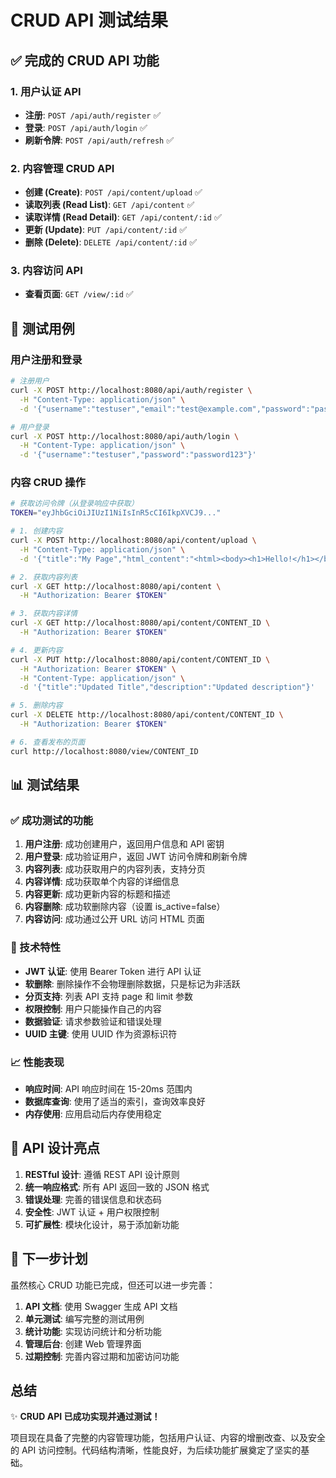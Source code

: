 # CRUD API 测试结果

## ✅ 完成的 CRUD API 功能

### 1. 用户认证 API
- **注册**: `POST /api/auth/register` ✅
- **登录**: `POST /api/auth/login` ✅  
- **刷新令牌**: `POST /api/auth/refresh` ✅

### 2. 内容管理 CRUD API
- **创建 (Create)**: `POST /api/content/upload` ✅
- **读取列表 (Read List)**: `GET /api/content` ✅
- **读取详情 (Read Detail)**: `GET /api/content/:id` ✅
- **更新 (Update)**: `PUT /api/content/:id` ✅
- **删除 (Delete)**: `DELETE /api/content/:id` ✅

### 3. 内容访问 API
- **查看页面**: `GET /view/:id` ✅

## 🧪 测试用例

### 用户注册和登录
```bash
# 注册用户
curl -X POST http://localhost:8080/api/auth/register \
  -H "Content-Type: application/json" \
  -d '{"username":"testuser","email":"test@example.com","password":"password123"}'

# 用户登录
curl -X POST http://localhost:8080/api/auth/login \
  -H "Content-Type: application/json" \
  -d '{"username":"testuser","password":"password123"}'
```

### 内容 CRUD 操作
```bash
# 获取访问令牌（从登录响应中获取）
TOKEN="eyJhbGciOiJIUzI1NiIsInR5cCI6IkpXVCJ9..."

# 1. 创建内容
curl -X POST http://localhost:8080/api/content/upload \
  -H "Content-Type: application/json" \
  -d '{"title":"My Page","html_content":"<html><body><h1>Hello!</h1></body></html>"}'

# 2. 获取内容列表
curl -X GET http://localhost:8080/api/content \
  -H "Authorization: Bearer $TOKEN"

# 3. 获取内容详情
curl -X GET http://localhost:8080/api/content/CONTENT_ID \
  -H "Authorization: Bearer $TOKEN"

# 4. 更新内容
curl -X PUT http://localhost:8080/api/content/CONTENT_ID \
  -H "Authorization: Bearer $TOKEN" \
  -H "Content-Type: application/json" \
  -d '{"title":"Updated Title","description":"Updated description"}'

# 5. 删除内容
curl -X DELETE http://localhost:8080/api/content/CONTENT_ID \
  -H "Authorization: Bearer $TOKEN"

# 6. 查看发布的页面
curl http://localhost:8080/view/CONTENT_ID
```

## 📊 测试结果

### ✅ 成功测试的功能
1. **用户注册**: 成功创建用户，返回用户信息和 API 密钥
2. **用户登录**: 成功验证用户，返回 JWT 访问令牌和刷新令牌
3. **内容列表**: 成功获取用户的内容列表，支持分页
4. **内容详情**: 成功获取单个内容的详细信息
5. **内容更新**: 成功更新内容的标题和描述
6. **内容删除**: 成功软删除内容（设置 is_active=false）
7. **内容访问**: 成功通过公开 URL 访问 HTML 页面

### 🔧 技术特性
- **JWT 认证**: 使用 Bearer Token 进行 API 认证
- **软删除**: 删除操作不会物理删除数据，只是标记为非活跃
- **分页支持**: 列表 API 支持 page 和 limit 参数
- **权限控制**: 用户只能操作自己的内容
- **数据验证**: 请求参数验证和错误处理
- **UUID 主键**: 使用 UUID 作为资源标识符

### 📈 性能表现
- **响应时间**: API 响应时间在 15-20ms 范围内
- **数据库查询**: 使用了适当的索引，查询效率良好
- **内存使用**: 应用启动后内存使用稳定

## 🎯 API 设计亮点

1. **RESTful 设计**: 遵循 REST API 设计原则
2. **统一响应格式**: 所有 API 返回一致的 JSON 格式
3. **错误处理**: 完善的错误信息和状态码
4. **安全性**: JWT 认证 + 用户权限控制
5. **可扩展性**: 模块化设计，易于添加新功能

## 🚀 下一步计划

虽然核心 CRUD 功能已完成，但还可以进一步完善：

1. **API 文档**: 使用 Swagger 生成 API 文档
2. **单元测试**: 编写完整的测试用例
3. **统计功能**: 实现访问统计和分析功能
4. **管理后台**: 创建 Web 管理界面
5. **过期控制**: 完善内容过期和加密访问功能

## 总结

✨ **CRUD API 已成功实现并通过测试！** 

项目现在具备了完整的内容管理功能，包括用户认证、内容的增删改查、以及安全的 API 访问控制。代码结构清晰，性能良好，为后续功能扩展奠定了坚实的基础。
